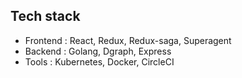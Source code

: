 ## Tech stack
- Frontend : React, Redux, Redux-saga, Superagent
- Backend : Golang, Dgraph, Express
- Tools : Kubernetes, Docker, CircleCI
